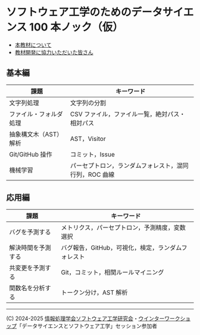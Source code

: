 # **ソフトウェア工学のためのデータサイエンス 100 本ノック（仮）**

* [本教材について](./about)
* [教材開発に協力いただいた皆さん](./collaborators)

## **基本編**

| 課題 | キーワード |
| ---- | ---- |
| 文字列処理 | 文字列の分割 |
| ファイル・フォルダ処理 | CSV ファイル，ファイル一覧，絶対パス・相対パス |
| 抽象構文木（AST）解析 | AST，Visitor |
| Git/GitHub 操作 | コミット，Issue |
| 機械学習 | パーセプトロン，ランダムフォレスト，混同行列，ROC 曲線 |

## **応用編**

| 課題 | キーワード |
| ---- | ---- |
| バグを予測する | メトリクス，パーセプトロン，予測精度，変数選択 |
| 解決時間を予測する | バグ報告，GitHub，可視化，検定，ランダムフォレスト |
| 共変更を予測する | Git，コミット，相関ルールマイニング |
| 関数名を分析する | トークン分け，AST 解析 |

* * *
(C) 2024-2025 [情報処理学会ソフトウェア工学研究会](https://www.sigse.jp/)・[ウインターワークショップ](https://wws.sigse.jp/)「データサイエンスとソフトウェア工学」セッション参加者
